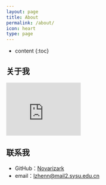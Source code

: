 ```yaml
---
layout: page
title: About
permalink: /about/
icon: heart
type: page
---
```


* content
{:toc}

## 关于我

<iframe src="https://githubbadge.appspot.com/novarizark?s=1" style="border: 0;height: 142px;width: 200px;overflow: hidden;" frameBorder="0"></iframe>

## 联系我

* GitHub：[Novarizark](https://github.com/Novarizark)
* email：lzhenn@mail2.sysu.edu.cn

